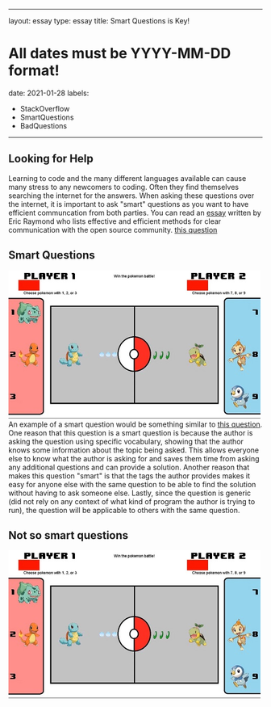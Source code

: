 
---
layout: essay
type: essay
title: Smart Questions is Key!
# All dates must be YYYY-MM-DD format!
date: 2021-01-28
labels:
  - StackOverflow
  - SmartQuestions
  - BadQuestions
---


## Looking for Help
Learning to code and the many different languages available can cause many stress to any newcomers to coding. Often they find themselves searching the internet for the answers. When asking these questions over the internet, it is important to ask "smart" questions as you want to have efficient communcation from both parties. You can read an [essay](http://www.catb.org/esr/faqs/smart-questions.html) written by Eric Raymond who lists effective and efficient methods for clear communication with the open source community. 
[this question](https://stackoverflow.com/questions/tagged/javascript?sort=Newest&edited=true)

## Smart Questions
<img class="ui medium right floated rounded image" src="../images/Screenshot_7.jpg"> An example of a smart question would be something similar to [this question](https://stackoverflow.com/questions/tagged/javascript?sort=Newest&edited=true). One reason that this question is a smart question is because the author is asking the question using specific vocabulary, showing that the author knows some information about the topic being asked. This allows everyone else to know what the author is asking for and saves them time from asking any additional questions and can provide a solution. Another reason that makes this question "smart" is that the tags the author provides makes it easy for anyone else with the same question to be able to find the solution without having to ask someone else. Lastly, since the question is generic (did not rely on any context of what kind of program the author is trying to run), the question will be applicable to others with the same question.


## Not so smart questions
<img class="ui medium right floated rounded image" src="../images/Screenshot_7.jpg">

## 

